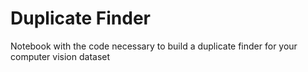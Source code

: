 # Duplicate Finder
Notebook with the code necessary to build a duplicate finder for your computer vision dataset
